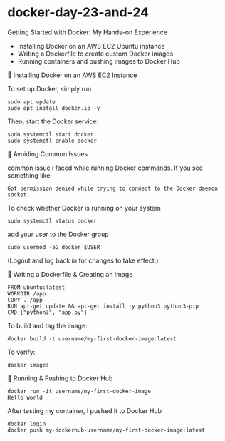 # docker-day-23-and-24
 Getting Started with Docker: My Hands-on Experience
 
* Installing Docker on an AWS EC2 Ubuntu instance
* Writing a Dockerfile to create custom Docker images
* Running containers and pushing images to Docker Hub
  
🔹 Installing Docker on an AWS EC2 Instance

  To set up Docker, simply run
  
    sudo apt update  
    sudo apt install docker.io -y  

  Then, start the Docker service:
  
    sudo systemctl start docker  
    sudo systemctl enable docker 

🔹 Avoiding Common Issues

 common issue i faced  while running Docker commands. If you see something like:


    Got permission denied while trying to connect to the Docker daemon socket.

  
To check whether Docker is running on your system

    sudo systemctl status docker


add your user to the Docker group

    sudo usermod -aG docker $USER  

  (Logout and log back in for changes to take effect.)
  

🔹 Writing a Dockerfile & Creating an Image

    FROM ubuntu:latest  
    WORKDIR /app
    COPY . /app 
    RUN apt-get update && apt-get install -y python3 python3-pip  
    CMD ["python3", "app.py"] 
    
To build and tag the image:

    docker build -t username/my-first-docker-image:latest

To verify:

    docker images  

🔹 Running & Pushing to Docker Hub

    docker run -it username/my-first-docker-image
    Hello world

 After testing my container, I pushed it to Docker Hub

    docker login  
    docker push my-dockerhub-username/my-first-docker-image:latest



